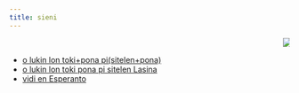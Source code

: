 ```yaml
---
title: sieni
---
```

    
<marquee direction="left" scrollamount=20>
    <img src="/media/sillies/teto.png" alt="teto" class="fatass">
</marquee>

* <a href="/sp"><span class="sp">o lukin lon toki+pona pi(sitelen+pona)</span></a>
* [o lukin lon toki pona pi sitelen Lasina](/tp)
* [vidi en Esperanto](/eo)